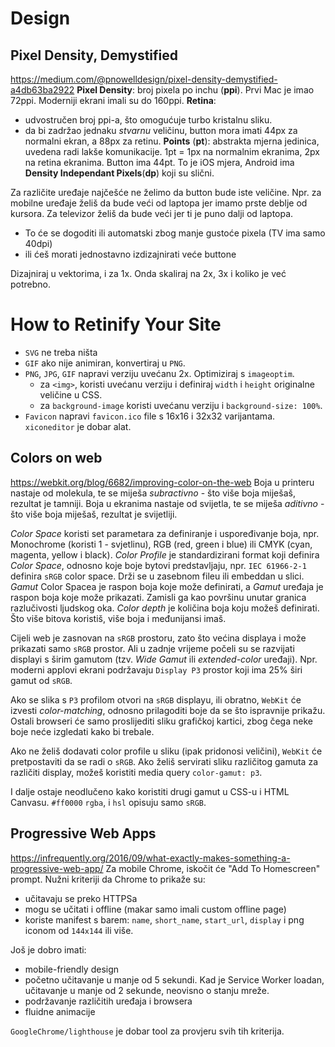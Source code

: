 # Design

## Pixel Density, Demystified
https://medium.com/@pnowelldesign/pixel-density-demystified-a4db63ba2922
**Pixel Density**: broj pixela po inchu (**ppi**). Prvi Mac je imao 72ppi. Moderniji ekrani imali su do 160ppi.
**Retina**:
  * udvostručen broj ppi-a, što omogućuje turbo kristalnu sliku.
  * da bi zadržao jednaku *stvarnu* veličinu, button mora imati 44px za normalni ekran, a 88px za retinu.
**Points** (**pt**): abstrakta mjerna jedinica, uvedena radi lakše komunikacije. 1pt = 1px na normalnim ekranima, 2px na retina ekranima. Button ima 44pt. To je iOS mjera, Android ima **Density Independant Pixels**(**dp**) koji su slični.

Za različite uređaje najčešće ne želimo da button bude iste veličine. Npr. za mobilne uređaje želiš da bude veći od laptopa jer imamo prste deblje od kursora. Za televizor želiš da bude veći jer ti je puno dalji od laptopa.
  * To će se dogoditi ili automatski zbog manje gustoće pixela (TV ima samo 40dpi)
  * ili ćeš morati jednostavno izdizajnirati veće buttone

Dizajniraj u vektorima, i za 1x. Onda skaliraj na 2x, 3x i koliko je već potrebno.


# How to Retinify Your Site
* `SVG` ne treba ništa
* `GIF` ako nije animiran, konvertiraj u `PNG`.
* `PNG`, `JPG`, `GIF` napravi verziju uvećanu 2x. Optimiziraj s `imageoptim`.
  * za `<img>`, koristi uvećanu verziju i definiraj `width` i `height` originalne veličine u CSS.
  * za `background-image` koristi uvećanu verziju i `background-size: 100%`.
* `Favicon` napravi `favicon.ico` file s 16x16 i 32x32 varijantama. `xiconeditor` je dobar alat.


## Colors on web
https://webkit.org/blog/6682/improving-color-on-the-web
Boja u printeru nastaje od molekula, te se miješa *subractivno* - što više boja miješaš, rezultat je tamniji.
Boja u ekranima nastaje od svijetla, te se miješa *aditivno* - što više boja miješaš, rezultat je svijetliji.

*Color Space* koristi set parametara za definiranje i uspoređivanje boja, npr. Monochrome (koristi 1 - svjetlinu), RGB (red, green i blue) ili CMYK (cyan, magenta, yellow i black).
*Color Profile* je standardizirani format koji definira *Color Space*, odnosno koje boje bytovi predstavljaju, npr. `IEC 61966-2-1` definira `sRGB` color space. Drži se u zasebnom fileu ili embeddan u slici.
*Gamut* Color Spacea je raspon boja koje može definirati, a *Gamut* uređaja je raspon boja koje može prikazati. Zamisli ga kao površinu unutar granica razlučivosti ljudskog oka.
*Color depth* je količina boja koju možeš definirati. Što više bitova koristiš, više boja i međunijansi imaš.


Cijeli web je zasnovan na `sRGB` prostoru, zato što većina displaya i može prikazati samo `sRGB` prostor. Ali u zadnje vrijeme počeli su se razvijati displayi s širim gamutom (tzv. *Wide Gamut* ili *extended-color* uređaji). Npr. moderni applovi ekrani podržavaju `Display P3` prostor koji ima 25% širi gamut od `sRGB`.

Ako se slika s `P3` profilom otvori na `sRGB` displayu, ili obratno, `WebKit` će izvesti *color-matching*, odnosno prilagoditi boje da se što ispravnije prikažu. Ostali browseri će samo proslijediti sliku grafičkoj kartici, zbog čega neke boje neće izgledati kako bi trebale.

Ako ne želiš dodavati color profile u sliku (ipak pridonosi veličini), `WebKit` će pretpostaviti da se radi o `sRGB`. Ako želiš servirati sliku različitog gamuta za različiti display, možeš koristiti media query `color-gamut: p3`.

I dalje ostaje neodlučeno kako koristiti drugi gamut u CSS-u i HTML Canvasu. `#ff0000` `rgba`, i `hsl` opisuju samo `sRGB`.


## Progressive Web Apps
https://infrequently.org/2016/09/what-exactly-makes-something-a-progressive-web-app/
Za mobile Chrome, iskočit će "Add To Homescreen" prompt. Nužni kriteriji da Chrome to prikaže su:
* učitavaju se preko HTTPSa
* mogu se učitati i offline (makar samo imali custom offline page)
* koriste manifest s barem: `name`, `short_name`, `start_url`, `display` i png iconom od `144x144` ili više.

Još je dobro imati:
* mobile-friendly design
* početno učitavanje u manje od 5 sekundi. Kad je Service Worker loadan, učitavanje u manje od 2 sekunde, neovisno o stanju mreže.
* podržavanje različitih uređaja i browsera
* fluidne animacije

`GoogleChrome/lighthouse` je dobar tool za provjeru svih tih kriterija.
